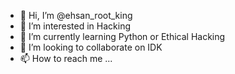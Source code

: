 - 👋 Hi, I’m @ehsan_root_king
- 👀 I’m interested in Hacking
- 🌱 I’m currently learning Python or Ethical Hacking 
- 💞️ I’m looking to collaborate on IDK
- 📫 How to reach me ...

<!---
ehsan1111/ehsan1111 is a ✨ special ✨ repository because its `README.md` (this file) appears on your GitHub profile.
You can click the Preview link to take a look at your changes.
--->
